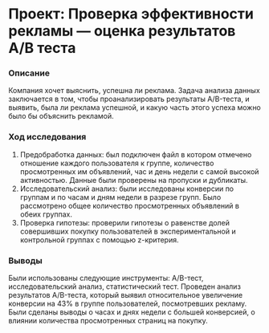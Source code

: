 # Проект: Проверка эффективности рекламы — оценка результатов A/B теста
### Описание
Компания хочет выяснить, успешна ли реклама. Задача анализа данных заключается в том, чтобы проанализировать результаты A/B-теста, и выявить, была ли реклама успешной, и какую часть этого успеха можно было бы объяснить рекламой.

### Ход исследования
1. Предобработка данных: был подключен файл в котором отмечено отношение каждого пользователя к группе, количество просмотренных им объявлений, час и день недели с самой высокой активностью. Данные были проверены на пропуски и дубликаты.
2. Исследовательский анализ: были исследованы конверсии по группам и по часам и дням недели в разрезе групп. Было рассмотрено общее количество просмотренных объявлений в обеих группах.
5. Проверка гипотезы: проверили гипотезы о равенстве долей совершивших покупку пользователей в экспериментальной и контрольной группах с помощью z-критерия.

### Выводы
Были использованы следующие инструменты: A/B-тест, исследовательский анализ, статистический тест. Проведен анализ результатов A/B-теста, который выявил относительное увеличение конверсии на 43% в группе пользователей, посмотревших рекламу. Были сделаны выводы о часах и днях недели с большей конверсией, о влиянии количества просмотренных страниц на покупку.
